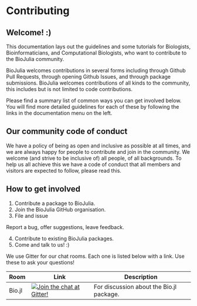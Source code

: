 # Contributing

## Welcome! :) 

This documentation lays out the guidelines and some tutorials for
Biologists, Bioinformaticians, and Computational Biologists, who want to contribute to the BioJulia community.

BioJulia welcomes contributions in several forms including through Github Pull Requests, through opening Github Issues, and through package submissions. BioJulia welcomes contributions of all kinds to the community, this includes but is not limited to code contributions.

Please find a summary list of common ways you can get involved below. You will find more detailed guidelines for each of these by following the links in the documentation menu on the left.

## Our community code of conduct

We have a policy of being as open and inclusive as possible at all times, and we are always happy for people to contribute and join in the community. We welcome (and strive to be inclusive of) all people, of all backgrounds. To help us all achieve this we have a code of conduct that all members and visitors are expected to follow, please read this.

## How to get involved

1. Contribute a package to BioJulia.
2. Join the BioJulia GitHub organisation.
3. File and issue
   
  Report a bug, offer suggestions, leave feedback.

4. Contribute to existing BioJulia packages.
5. Come and talk to us! :)

We use Gitter for our chat rooms. Each one is listed below with a link. Use these to ask your questions!

| Room   | Link                                                                                                    | Description                              |
|--------|---------------------------------------------------------------------------------------------------------|------------------------------------------|
| Bio.jl | [![Join the chat at Gitter!](https://badges.gitter.im/BioJulia.png)](https://gitter.im/BioJulia/Bio.jl) | For discussion about the Bio.jl package. |

